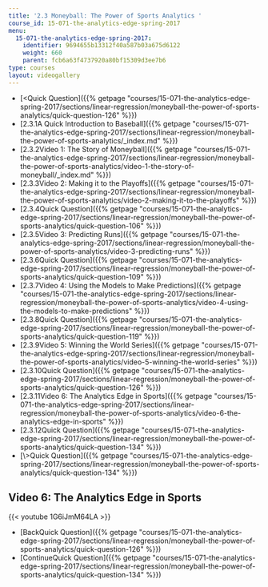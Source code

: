 ```yaml
---
title: '2.3 Moneyball: The Power of Sports Analytics '
course_id: 15-071-the-analytics-edge-spring-2017
menu:
  15-071-the-analytics-edge-spring-2017:
    identifier: 9694655b13312f40a587b03a675d6122
    weight: 660
    parent: fcb6a63f4737920a80bf15309d3ee7b6
type: courses
layout: videogallery
---
```

*   [<Quick Question]({{% getpage "courses/15-071-the-analytics-edge-spring-2017/sections/linear-regression/moneyball-the-power-of-sports-analytics/quick-question-126" %}})
*   [2.3.1A Quick Introduction to Baseball]({{% getpage "courses/15-071-the-analytics-edge-spring-2017/sections/linear-regression/moneyball-the-power-of-sports-analytics/_index.md" %}})
*   [2.3.2Video 1: The Story of Moneyball]({{% getpage "courses/15-071-the-analytics-edge-spring-2017/sections/linear-regression/moneyball-the-power-of-sports-analytics/video-1-the-story-of-moneyball/_index.md" %}})
*   [2.3.3Video 2: Making it to the Playoffs]({{% getpage "courses/15-071-the-analytics-edge-spring-2017/sections/linear-regression/moneyball-the-power-of-sports-analytics/video-2-making-it-to-the-playoffs" %}})
*   [2.3.4Quick Question]({{% getpage "courses/15-071-the-analytics-edge-spring-2017/sections/linear-regression/moneyball-the-power-of-sports-analytics/quick-question-106" %}})
*   [2.3.5Video 3: Predicting Runs]({{% getpage "courses/15-071-the-analytics-edge-spring-2017/sections/linear-regression/moneyball-the-power-of-sports-analytics/video-3-predicting-runs" %}})
*   [2.3.6Quick Question]({{% getpage "courses/15-071-the-analytics-edge-spring-2017/sections/linear-regression/moneyball-the-power-of-sports-analytics/quick-question-109" %}})
*   [2.3.7Video 4: Using the Models to Make Predictions]({{% getpage "courses/15-071-the-analytics-edge-spring-2017/sections/linear-regression/moneyball-the-power-of-sports-analytics/video-4-using-the-models-to-make-predictions" %}})
*   [2.3.8Quick Question]({{% getpage "courses/15-071-the-analytics-edge-spring-2017/sections/linear-regression/moneyball-the-power-of-sports-analytics/quick-question-119" %}})
*   [2.3.9Video 5: Winning the World Series]({{% getpage "courses/15-071-the-analytics-edge-spring-2017/sections/linear-regression/moneyball-the-power-of-sports-analytics/video-5-winning-the-world-series" %}})
*   [2.3.10Quick Question]({{% getpage "courses/15-071-the-analytics-edge-spring-2017/sections/linear-regression/moneyball-the-power-of-sports-analytics/quick-question-126" %}})
*   [2.3.11Video 6: The Analytics Edge in Sports]({{% getpage "courses/15-071-the-analytics-edge-spring-2017/sections/linear-regression/moneyball-the-power-of-sports-analytics/video-6-the-analytics-edge-in-sports" %}})
*   [2.3.12Quick Question]({{% getpage "courses/15-071-the-analytics-edge-spring-2017/sections/linear-regression/moneyball-the-power-of-sports-analytics/quick-question-134" %}})
*   [\\>Quick Question]({{% getpage "courses/15-071-the-analytics-edge-spring-2017/sections/linear-regression/moneyball-the-power-of-sports-analytics/quick-question-134" %}})

Video 6: The Analytics Edge in Sports
-------------------------------------

{{< youtube 1G6iJmM64LA >}}

*   [BackQuick Question]({{% getpage "courses/15-071-the-analytics-edge-spring-2017/sections/linear-regression/moneyball-the-power-of-sports-analytics/quick-question-126" %}})
*   [ContinueQuick Question]({{% getpage "courses/15-071-the-analytics-edge-spring-2017/sections/linear-regression/moneyball-the-power-of-sports-analytics/quick-question-134" %}})